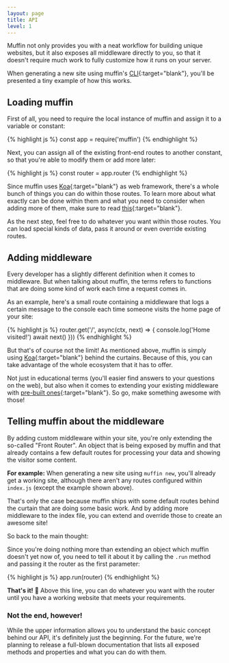 ```yaml
---
layout: page
title: API
level: 1
---
```


Muffin not only provides you with a neat workflow for building unique websites, but it also exposes all middleware directly to you, so that it doesn't require much work to fully customize how it runs on your server.

When generating a new site using muffin's [CLI](https://www.npmjs.com/package/muffin-cli){:target="blank"}, you'll be presented a tiny example of how this works.

## Loading muffin

First of all, you need to require the local instance of muffin and assign it to a variable or constant:

{% highlight js %}
const app = require('muffin')
{% endhighlight %}

Next, you can assign all of the existing front-end routes to another constant, so that you're able to modify them or add more later:

{% highlight js %}
const router = app.router
{% endhighlight %}

Since muffin uses [Koa](http://koajs.com){:target="blank"} as web framework, there's a whole bunch of things you can do within those routes. To learn more about what exactly can be done within them and what you need to consider when adding more of them, make sure to read [this](http://koajs.com/#application){:target="blank"}.

As the next step, feel free to do whatever you want within those routes. You can load special kinds of data, pass it around or even override existing routes.

## Adding middleware

Every developer has a slightly different definition when it comes to middleware. But when talking about muffin, the terms refers to functions that are doing some kind of work each time a request comes in.

As an example, here's a small route containing a middleware that logs a certain message to the console each time someone visits the home page of your site:

{% highlight js %}
router.get('/', async(ctx, next) => {
  console.log('Home visited!')
  await next()
}))
{% endhighlight %}

But that's of course not the limit! As mentioned above, muffin is simply using [Koa](http://koajs.com){:target="blank"} behind the curtains. Because of this, you can take advantage of the whole ecosystem that it has to offer.

Not just in educational terms (you'll easier find answers to your questions on the web), but also when it comes to extending your existing middleware with [pre-built ones](https://github.com/koajs/koa/wiki){:target="blank"}. So go, make something awesome with those!

## Telling muffin about the middleware

By adding custom middleware within your site, you're only extending the so-called "Front Router". An object that is being exposed by muffin and that already contains a few default routes for processing your data and showing the visitor some content.

**For example:** When generating a new site using `muffin new`, you'll already get a working site, although there aren't any routes configured within `index.js` (except the example shown above).

That's only the case because muffin ships with some default routes behind the curtain that are doing some basic work. And by adding more middleware to the index file, you can extend and override those to create an awesome site!

So back to the main thought:

Since you're doing nothing more than extending an object which muffin doesn't yet now of, you need to tell it about it by calling the `.run` method and passing it the router as the first parameter:

{% highlight js %}
app.run(router)
{% endhighlight %}

**That's it!** 🤘 Above this line, you can do whatever you want with the router until you have a working website that meets your requirements.

### Not the end, however!

While the upper information allows you to understand the basic concept behind our API, it's definitely just the beginning. For the future, we're planning to release a full-blown documentation that lists all exposed methods and properties and what you can do with them.

